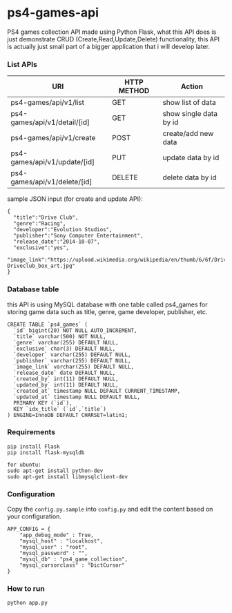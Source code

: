 # ps4-games-api
PS4 games collection API made using Python Flask,
what this API does is just demonstrate CRUD (Create,Read,Update,Delete) functionality, this API is actually just small part of a bigger application that i will develop later.

### List APIs

| URI                          | HTTP METHOD | Action                 |
|------------------------------|-------------|------------------------|
| ps4-games/api/v1/list        |     GET     | show list of data      |
| ps4-games/api/v1/detail/[id] |     GET     | show single data by id |
| ps4-games/api/v1/create      |     POST    | create/add new data    |
| ps4-games/api/v1/update/[id] |     PUT     | update data by id      |
| ps4-games/api/v1/delete/[id] |    DELETE   | delete data by id      |

sample JSON input (for create and update API):
```
{
  "title":"Drive Club",
  "genre":"Racing",
  "developer":"Evolution Studios",
  "publisher":"Sony Computer Entertainment",
  "release_date":"2014-10-07",
  "exclusive":"yes",
  "image_link":"https://upload.wikimedia.org/wikipedia/en/thumb/6/6f/Driveclub_box_art.jpg/250px-Driveclub_box_art.jpg"
}
```





### Database table
this API is using MySQL database with one table called ps4_games for storing game data
such as title, genre, game developer, publisher, etc.
```
CREATE TABLE `ps4_games` (
  `id` bigint(20) NOT NULL AUTO_INCREMENT,
  `title` varchar(500) NOT NULL,
  `genre` varchar(255) DEFAULT NULL,
  `exclusive` char(3) DEFAULT NULL,
  `developer` varchar(255) DEFAULT NULL,
  `publisher` varchar(255) DEFAULT NULL,
  `image_link` varchar(255) DEFAULT NULL,
  `release_date` date DEFAULT NULL,
  `created_by` int(11) DEFAULT NULL,
  `updated_by` int(11) DEFAULT NULL,
  `created_at` timestamp NULL DEFAULT CURRENT_TIMESTAMP,
  `updated_at` timestamp NULL DEFAULT NULL,
  PRIMARY KEY (`id`),
  KEY `idx_title` (`id`,`title`)
) ENGINE=InnoDB DEFAULT CHARSET=latin1;
```

### Requirements
```
pip install Flask
pip install flask-mysqldb

for ubuntu:
sudo apt-get install python-dev
sudo apt-get install libmysqlclient-dev
```

### Configuration
Copy the `config.py.sample` into `config.py` and edit the content based on your configuration.

```
APP_CONFIG = {
    "app_debug_mode" : True,
    "mysql_host" : "localhost",
    "mysql_user" : "root",
    "mysql_password" : "",
    "mysql_db" : "ps4_game_collection",
    "mysql_cursorclass" : "DictCursor"
}
```


### How to run
```
python app.py
```
